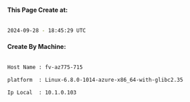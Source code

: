 
   
#### This Page Create at:

```bash

2024-09-28 - 18:45:29 UTC

```

#### Create By Machine:

```bash

Host Name : fv-az775-715

platform  : Linux-6.8.0-1014-azure-x86_64-with-glibc2.35

Ip Local  : 10.1.0.103

```

